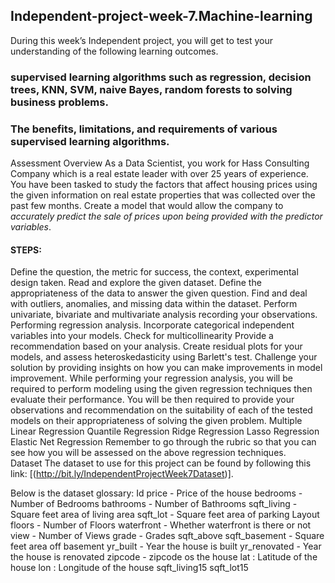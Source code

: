 ## Independent-project-week-7.Machine-learning
During this week’s Independent project, you will get to test your understanding of the following learning outcomes.  
### supervised learning algorithms such as regression, decision trees, KNN, SVM, naive Bayes, random forests to solving business problems. 
### The benefits, limitations, and requirements of various supervised learning algorithms. 
Assessment Overview   As a Data Scientist, you work for Hass Consulting Company which is a real estate leader with over 25 years of experience. You have been tasked to study the factors that affect housing prices using the given information on real estate properties that was collected over the past few months. Create a model that would allow the company to *accurately predict the sale of prices upon being provided with the predictor variables*.  

#### STEPS: 
Define the question, the metric for success, the context, experimental design taken. Read and explore the given dataset. Define the appropriateness of the data to answer the given question. Find and deal with outliers, anomalies, and missing data within the dataset. Perform univariate, bivariate and multivariate analysis recording your observations. Performing regression analysis. Incorporate categorical independent variables into your models. Check for multicollinearity Provide a recommendation based on your analysis.  Create residual plots for your models, and assess heteroskedasticity using Barlett's test. 
Challenge your solution by providing insights on how you can make improvements in model improvement. While performing your regression analysis, you will be required to perform modeling using the given regression techniques then evaluate their performance. You will be then required to provide your observations and recommendation on the suitability of each of the tested models on their appropriateness of solving the given problem.  Multiple Linear Regression Quantile Regression Ridge Regression Lasso Regression Elastic Net Regression Remember to go through the rubric so that you can see how you will be assessed on the above regression techniques.  
Dataset  The dataset to use for this project can be found by following this link: [(http://bit.ly/IndependentProjectWeek7Dataset)].  

Below is the dataset glossary:  Id  price  - Price of the house bedrooms - Number of Bedrooms bathrooms - Number of Bathrooms sqft_living - Square feet area of living area sqft_lot  - Square feet area of parking Layout floors - Number of Floors waterfront - Whether waterfront is there or not view - Number of Views grade - Grades sqft_above sqft_basement - Square feet area off basement yr_built - Year the house is built yr_renovated - Year the house is renovated zipcode - zipcode os the house lat : Latitude of the house lon : Longitude of the house sqft_living15 sqft_lot15
